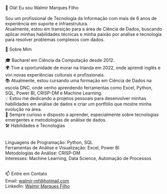 
👋 Olá! Eu sou Walmir Marques Filho<br><br>
Sou um profissional de Tecnologia da Informação com mais de 6 anos de experiência em suporte e infraestrutura. <br>
Atualmente, estou em transição para a área de Ciência de Dados, buscando aplicar minhas habilidades técnicas e minha paixão por análise e tecnologia para resolver problemas complexos com dados.

🚀 Sobre Mim<br><br>
🎓 Bacharel em Ciência da Computação desde 2012.<br>
🌍 Tive a oportunidade de morar na Irlanda em 2022, onde aprendi inglês e vivi novas experiências culturais e profissionais.<br>
📚 Atualmente, estou cursando uma formação em Ciência de Dados na escola DNC, onde venho aprendendo ferramentas como Excel, Python, SQL, Power BI, CRISP-DM e Machine Learning.<br>
💡 Estou me dedicando a projetos pessoais para desenvolver minhas habilidades em análise de dados e criar um portfólio que mostre minha evolução na área.<br>
🌱 Sempre curioso e disposto a aprender, especialmente sobre tecnologias emergentes e metodologias de análise de dados.<br>
🛠️ Habilidades e Tecnologias<br><br>

Linguagens de Programação: Python, SQL<br>
Ferramentas de Análise e Visualização: Excel, Power BI<br>
Metodologias de Análise: CRISP-DM<br>
Interesses: Machine Learning, Data Science, Automação de Processos<br><br>


📫 Entre em Contato<br>
Email: walmir-mf@hotmail.com<br>
LinkedIn: [Walmir Marques Filho](https://www.linkedin.com/in/walmir-marques-filho-4b80b02ba/)


